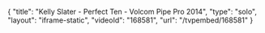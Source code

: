 {
    "title": "Kelly Slater - Perfect Ten - Volcom Pipe Pro 2014",
    "type": "solo",
    "layout": "iframe-static",
    "videoId": "168581",
    "url": "\/tvpembed\/168581"
}